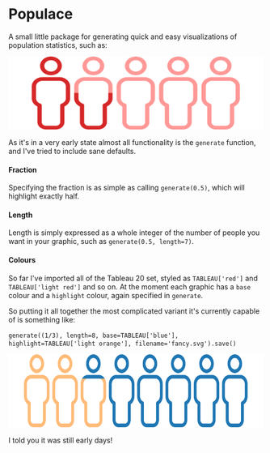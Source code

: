 # Populace

A small little package for generating quick and easy visualizations of population statistics, such as:

<img src="examples/basic.svg" width="100%" height="144">

As it's in a very early state almost all functionality is the `generate` function, and I've tried to include sane defaults.

#### Fraction

Specifying the fraction is as simple as calling `generate(0.5)`, which will highlight exactly half.

#### Length

Length is simply expressed as a whole integer of the number of people you want in your graphic, such as `generate(0.5, length=7)`.

#### Colours

So far I've imported all of the Tableau 20 set, styled as `TABLEAU['red']` and `TABLEAU['light red']` and so on. At the moment each graphic has a `base` colour and a `highlight` colour, again specified in `generate`.

So putting it all together the most complicated variant it's currently capable of is something like:
```
generate((1/3), length=8, base=TABLEAU['blue'], highlight=TABLEAU['light orange'], filename='fancy.svg').save()
```

<img src="examples/fancy.svg" width="100%" height="144">

I told you it was still early days!
